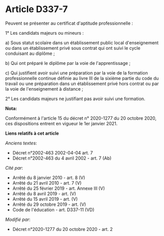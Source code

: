 # Article D337-7

Peuvent se présenter au certificat d'aptitude professionnelle :

1° Les candidats majeurs ou mineurs :

a) Sous statut scolaire dans un établissement public local d'enseignement ou dans un établissement privé sous contrat qui ont
suivi le cycle conduisant au diplôme ;

b) Qui ont préparé le diplôme par la voie de l'apprentissage ;

c) Qui justifient avoir suivi une préparation par la voie de la formation professionnelle continue définie au livre III de la
sixième partie du code du travail ou une préparation dans un établissement privé hors contrat ou par la voie de
l'enseignement à distance ;

2° Les candidats majeurs ne justifiant pas avoir suivi une formation.

**Nota:**

Conformément à l'article 15 du décret n° 2020-1277 du 20 octobre 2020, ces dispositions entrent en vigueur le 1er janvier
2021.

**Liens relatifs à cet article**

_Anciens textes_:

  - Décret n°2002-463 2002-04-04 art. 7
  - Décret n°2002-463 du 4 avril 2002 - art. 7 (Ab)

_Cité par_:

  - Arrêté du 8 janvier 2010 - art. 8 (V)
  - Arrêté du 21 avril 2010 - art. 7 (V)
  - Arrêté du 25 février 2019 - art. Annexe III (V)
  - Arrêté du 8 avril 2019 - art. (V)
  - Arrêté du 15 avril 2019 - art. (V)
  - Arrêté du 29 octobre 2019 - art. (V)
  - Code de l'éducation - art. D337-11 (VD)

_Modifié par_:

  - Décret n°2020-1277 du 20 octobre 2020 - art. 2
